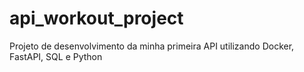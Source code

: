 # api_workout_project
Projeto de desenvolvimento da minha primeira API utilizando Docker, FastAPI, SQL e Python
